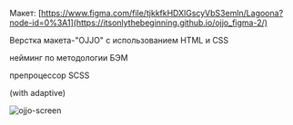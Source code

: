 Макет: [https://www.figma.com/file/tjkkfkHDXlGscyVbS3emln/Lagoona?node-id=0%3A1](https://itsonlythebeginning.github.io/ojjo_figma-2/)

Верстка макета-"OJJO" с использованием HTML и CSS

нейминг по методологии БЭМ

препроцессор SCSS

(with adaptive)

![ojjo-screen](https://github.com/itsonlythebeginning/ojjo_figma-2/assets/107440223/1513dfe3-8150-4db2-aa86-5f7e003827b6)
